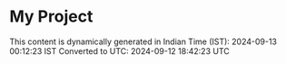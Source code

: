 # My Project

This content is dynamically generated in Indian Time (IST): 2024-09-13 00:12:23 IST
Converted to UTC: 2024-09-12 18:42:23 UTC
